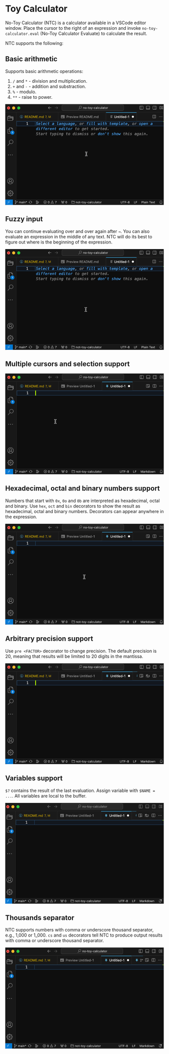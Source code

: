 [//]: # (To record a screen cast do the following)
[//]: # (1. Resize vscode to 640x400)
[//]: # (2. In VSCode enable "Developer: Toggle Screencast Mode")
[//]: # (3. In VSCode enable "View: Toggle Word Wrap")
[//]: # (4. Record with LICEcap)

# Toy Calculator
No-Toy Calculator (NTC) is a calculator available in a VSCode editor
window. Place the cursor to the right of an expression and invoke
`no-toy-calculator.eval` (No-Toy Calculator Evaluate) to calculate the
result.

NTC supports the following:


## Basic arithmetic
Supports basic arithmetic operations:
1. `/` and `*` - division and multiplication.
2. `+` and `-` - addition and substraction.
3. `%` - modulo.
4. `**` - raise to power.

![Basic Operations GIF](doc/basic-arithmetic.gif)


## Fuzzy input
You can continue evaluating over and over again after `→`. You can also
evaluate an expression in the middle of any text. NTC will do its best
to figure out where is the beginning of the expression.

![Fuzzy Evaluation GIF](doc/fuzzy-evaluation.gif)


## Multiple cursors and selection support
![Fuzzy Evaluation GIF](doc/multi-cursor.gif)


## Hexadecimal, octal and binary numbers support
Numbers that start with `0x`, `0o` and `0b` are interpreted as
hexadecimal, octal and binary. Use `hex`, `oct` and `bin` decorators to
show the result as hexadecimal, octal and binary numbers. Decorators can
appear anywhere in the expression.

![Bases GIT](doc/bases.gif)


## Arbitrary precision support
Use `pre <FACTOR>` decorator to change precision. The default precision
is 20, meaning that results will be limited to 20 digits in the
mantissa.

![Precision GIF](doc/precision.gif)


## Variables support
`$?` contains the result of the last evaluation. Assign variable with
`$NAME = ...`. All variables are local to the buffer.

![Variables GIF](doc/variables.gif)


## Thousands separator
NTC supports numbers with comma or underscore thousand separator, e.g.,
1,000 or 1_000. `cs` and `us` decorators tell NTC to produce output
results with comma or underscore thousand separator.

![Thousand Separators GIF](doc/thousand-separator.gif)

